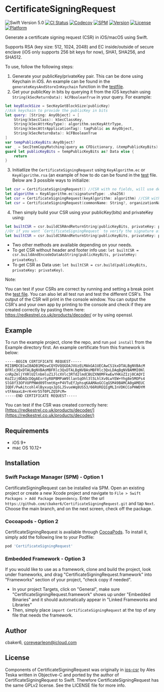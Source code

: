 # CertificateSigningRequest
![Swift Version 5.0](https://img.shields.io/badge/Swift-v5.0-yellow.svg)
[![CI Status](https://github.com/cbaker6/CertificateSigningRequest/workflows/Build/badge.svg?branch=main)](https://github.com/cbaker6/CertificateSigningRequest/actions?query=workflow%3ABuild)
[![Codecov](https://codecov.io/gh/cbaker6/CertificateSigningRequest/branches/main/graph/badge.svg)](https://codecov.io/gh/cbaker6/CertificateSigningRequest/branches/main)
[![SPM](https://img.shields.io/badge/Swift%20Package%20Manager-compatible-brightgreen.svg)](https://github.com/apple/swift-package-manager)
[![Version](https://img.shields.io/cocoapods/v/CertificateSigningRequest.svg?style=flat)](https://cocoapods.org/pods/CertificateSigningRequest)
[![License](https://img.shields.io/cocoapods/l/CertificateSigningRequest.svg?style=flat)](https://cocoapods.org/pods/CertificateSigningRequest)
[![Platform](https://img.shields.io/cocoapods/p/CertificateSigningRequest.svg?style=flat)](https://cocoapods.org/pods/CertificateSigningRequest)

Generate a certificate signing request (CSR) in iOS/macOS using Swift.

Supports RSA (key size: 512, 1024, 2048) and EC inside/outside of secure enclave (iOS only supports 256 bit keys for now), SHA1, SHA256, and SHA512. 

To use, follow the following steps:

1. Generate your publicKey/privateKey pair. This can be done using Keychain in iOS. An example can be found in the `generateKeysAndStoreInKeychain` function in the [testfile](https://github.com/cbaker6/CertificateSigningRequest/blob/main/Example/Tests/Tests.swift#L440).
2.  Get your publicKey in bits by querying it from the iOS keychain using `String(kSecReturnData): kCFBooleanTrue` in your query. For example:

```swift
let keyBlockSize = SecKeyGetBlockSize(publicKey)
//Ask keychain to provide the publicKey in bits
let query: [String: AnyObject] = [
    String(kSecClass): kSecClassKey,
    String(kSecAttrKeyType): algorithm.secKeyAttrType,
    String(kSecAttrApplicationTag): tagPublic as AnyObject,
    String(kSecReturnData): kCFBooleanTrue
]
var tempPublicKeyBits:AnyObject?
var _ = SecItemCopyMatching(query as CFDictionary, &tempPublicKeyBits)
guard let publicKeyBits = tempPublicKeyBits as? Data else {
    return
}
```
3. Initiatlize the `CertificateSigningRequest` using `KeyAlgorithm.ec` or `KeyAlgorithm.rsa` (an example of how to do can be found in the [test](https://github.com/cbaker6/CertificateSigningRequest/blob/main/Example/Tests/Tests.swift#L34) file. Below are 3 possible ways to initialize: 
```swift 
let csr = CertificateSigningRequest() //CSR with no fields, will use defaults of an RSA key with sha512
let algorithm = KeyAlgorithm.ec(signatureType: .sha256)
let csr = CertificateSigningRequest(keyAlgorithm: algorithm) //CSR with a specific key 
let csr = CertificateSigningRequest(commonName: String?, organizationName:String?, organizationUnitName:String?, countryName:String?, stateOrProvinceName:String?, localityName:String?, keyAlgorithm: algorithm) //Define all fields and key algorithm
```

4. Then simply build your CSR using your publicKey(bits) and privateKey using:
 ```swift 
 let builtCSR = csr.buildCSRAndReturnString(publicKeyBits, privateKey: privateKey)
 //Or if you want `CertificateSigningRequest` to verify the signature after building, pass in your publicKey to the same method:
 let builtCSR = csr.buildCSRAndReturnString(publicKeyBits, privateKey: privateKey, publicKey: publicKey)
 ``` 
- Two other methods are available depending on your needs.
- To get CSR without header and footer info use: `let builtCSR = csr.buildAndEncodeDataAsString(publicKeyBits, privateKey: privateKey)`.
- To get CSR as Data use: `let builtCSR = csr.build(publicKeyBits, privateKey: privateKey)`.

Note:

You can test if your CSRs are correct by running and setting a break point the [test file](https://github.com/cbaker6/CertificateSigningRequest/blob/main/Example/Tests/Tests.swift#L66). You can also let all test run and test the different CSR's. The output of the CSR will print in the console window. You can output the CSR's and your own app by printing to the console and check if they are created correctly by pasting them here: https://redkestrel.co.uk/products/decoder/ or by using openssl.

## Example

To run the example project, clone the repo, and run `pod install` from the Example directory first. An example certificate from this framework is below:

```
-----BEGIN CERTIFICATE REQUEST-----
MIIBMDCB1wIBADB1MQswCQYDVQQGDAJVUzELMAkGA1UECAwCS1kxDTALBgNVBAcM
BFRlc3QxDTALBgNVBAoMBFRlc3QxDTALBgNVBAsMBFRlc3QxLDAqBgNVBAMMI0Nl
cnRpZmljYXRlU2lnbmluZ1JlcXVlc3RTd2lmdCBUZXN0MFkwEwYHKoZIzj0CAQYI
KoZIzj0DAQcDQgAExrSyR8PBMPaW9llanSqOhl3l5LhlXv0LwYEW+Yhg8e5MOPs4
SlG8f33OFVUPPNWd09TnmtKg+P4VTuEfJphsqKAAMAoGCCqGSM49BAMCA0gAMEUC
IQDF/PwAitcohl4lByxuqxJpSLJ5vueWq8US53/66RUREQIgMLInVDKCCoPHWDYM
vtFAmaxL8+rK+Hr55f0PLZQ5PcM=
-----END CERTIFICATE REQUEST-----
```

You can test if the CSR was created correctly here: [https://redkestrel.co.uk/products/decoder/](https://redkestrel.co.uk/products/decoder/)

## Requirements
- iOS 9+
- mac OS 10.12+

## Installation

### Swift Package Manager (SPM) - Option 1
CertificateSigningRequest can be installed via SPM. Open an existing project or create a new Xcode project and navigate to `File > Swift Packages > Add Package Dependency`. Enter the url `https://github.com/cbaker6/CertificateSigningRequest.git` and tap `Next`. Choose the main branch, and on the next screen, check off the package.

### Cocoapods - Option 2
CertificateSigningRequest is available through [CocoaPods](https://cocoapods.org). To install
it, simply add the following line to your Podfile:

```ruby
pod 'CertificateSigningRequest'
```

### Embedded Framework - Option 3
If you would like to use as a framework, clone and build the project, look under frameworks, and drag "CertificateSigningRequest.framework" into "Frameworks" section of your project, "check copy if needed".

- In your project Targets, click on "General", make sure "CertificateSigningRequest.framework" shows up under "Embedded Binaries" and it should automatically appear in "Linked Frameworks and Libraries"
- Then, simply place `import CertificateSigningRequest` at the top of any file that needs the framework.

## Author

cbaker6, coreyearleon@icloud.com

## License
Components of CertificateSigningRequest was originally in [ios-csr](https://github.com/ateska/ios-csr) by Ales Teska written in Objective-C and ported by the author of CertificateSigningRequest to Swift. Therefore CertificateSigningRequest has the same GPLv2 license. See the LICENSE file for more info.
